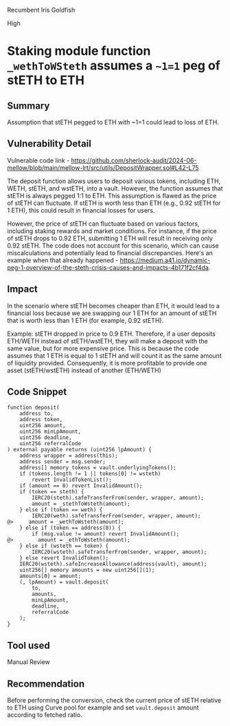 Recumbent Iris Goldfish

High

# Staking module function `_wethToWSteth` assumes a `~1=1` peg of stETH to ETH

## Summary
Assumption that stETH pegged to ETH with ~1=1 could lead to loss of ETH.

## Vulnerability Detail
Vulnerable code link - https://github.com/sherlock-audit/2024-06-mellow/blob/main/mellow-lrt/src/utils/DepositWrapper.sol#L42-L75

The deposit function allows users to deposit various tokens, including ETH, WETH, stETH, and wstETH, into a vault. However, the function assumes that stETH is always pegged 1:1 to ETH. This assumption is flawed as the price of stETH can fluctuate. If stETH is worth less than ETH (e.g., 0.92 stETH for 1 ETH), this could result in financial losses for users.

However, the price of stETH can fluctuate based on various factors, including staking rewards and market conditions. For instance, if the price of stETH drops to 0.92 ETH, submitting 1 ETH will result in receiving only 0.92 stETH. The code does not account for this scenario, which can cause miscalculations and potentially lead to financial discrepancies.
Here's an example when that already happened - https://medium.a41.io/dynamic-peg-1-overview-of-the-steth-crisis-causes-and-impacts-4b171f2cf4da.
## Impact
In the scenario where stETH becomes cheaper than ETH, it would lead to a financial loss because we are swapping our 1 ETH for an amount of stETH that is worth less than 1 ETH (for example, 0.92 stETH).

Example: stETH dropped in price to 0.9 ETH. Therefore, if a user deposits ETH/WETH instead of stETH/wstETH, they will make a deposit with the same value, but for more expensive price. This is because the code assumes that 1 ETH is equal to 1 stETH and will count it as the same amount of liquidity provided. Consequently, it is more profitable to provide one asset (stETH/wstETH) instead of another (ETH/WETH)
## Code Snippet
```solidity
function deposit(
    address to,
    address token,
    uint256 amount,
    uint256 minLpAmount,
    uint256 deadline,
    uint256 referralCode
) external payable returns (uint256 lpAmount) {
    address wrapper = address(this);
    address sender = msg.sender;
    address[] memory tokens = vault.underlyingTokens();
    if (tokens.length != 1 || tokens[0] != wsteth)
        revert InvalidTokenList();
    if (amount == 0) revert InvalidAmount();
    if (token == steth) {
        IERC20(steth).safeTransferFrom(sender, wrapper, amount);
        amount = _stethToWsteth(amount);
    } else if (token == weth) {
        IERC20(weth).safeTransferFrom(sender, wrapper, amount);
@>     amount = _wethToWsteth(amount);
    } else if (token == address(0)) {
        if (msg.value != amount) revert InvalidAmount();
@>        amount = _ethToWsteth(amount);
    } else if (wsteth == token) {
        IERC20(wsteth).safeTransferFrom(sender, wrapper, amount);
    } else revert InvalidToken();
    IERC20(wsteth).safeIncreaseAllowance(address(vault), amount);
    uint256[] memory amounts = new uint256[](1);
    amounts[0] = amount;
    (, lpAmount) = vault.deposit(
        to,
        amounts,
        minLpAmount,
        deadline,
        referralCode
    );
}
```

## Tool used

Manual Review

## Recommendation

 Before performing the conversion, check the current price of stETH relative to ETH using Curve pool for example and set `vault.deposit` amount according to fetched ratio.

